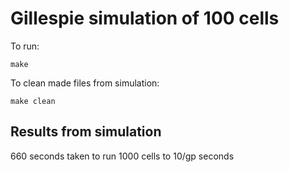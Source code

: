 # Gillespie simulation of 100 cells

To run: 

```
make
```

To clean made files from simulation:

```
make clean
```

## Results from simulation

660 seconds taken to run 1000 cells to 10/gp seconds
